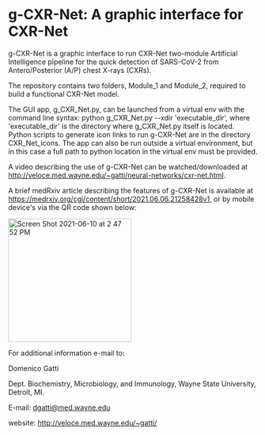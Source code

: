 # g-CXR-Net: A graphic interface for CXR-Net

g-CXR-Net is a graphic interface to run CXR-Net two-module Artificial Intelligence pipeline for the quick detection of SARS-CoV-2 from Antero/Posterior (A/P) chest X-rays (CXRs). 

The repository contains two folders, Module_1 and Module_2, required to build a functional CXR-Net model.  

The GUI app, g_CXR_Net.py, can be launched from a virtual env with the command line syntax: python g_CXR_Net.py --xdir 'executable_dir', where 'executable_dir' is the directory where g_CXR_Net.py itself is located. Python scripts to generate icon links to run g-CXR-Net are in the directory CXR_Net_icons. The app can also be run outside a virtual environment, but in this case a full path to python location in the virtual env must be provided.  

A video describing the use of g-CXR-Net can be watched/downloaded at http://veloce.med.wayne.edu/~gatti/neural-networks/cxr-net.html.

A brief medRxiv article describing the features of g-CXR-Net is available at https://medrxiv.org/cgi/content/short/2021.06.06.21258428v1, or by mobile device's via the QR code shown below:

<img width="249" alt="Screen Shot 2021-06-10 at 2 47 52 PM" src="https://user-images.githubusercontent.com/32550835/121580748-19196100-c9fb-11eb-9701-09e329575d5e.png">

For additional information e-mail to:

Domenico Gatti

Dept. Biochemistry, Microbiology, and Immunology, Wayne State University, Detroit, MI.

E-mail: dgatti@med.wayne.edu

website: http://veloce.med.wayne.edu/~gatti/
